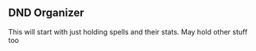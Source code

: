 ## DND Organizer

This will start with just holding spells and their stats. May hold other stuff too
